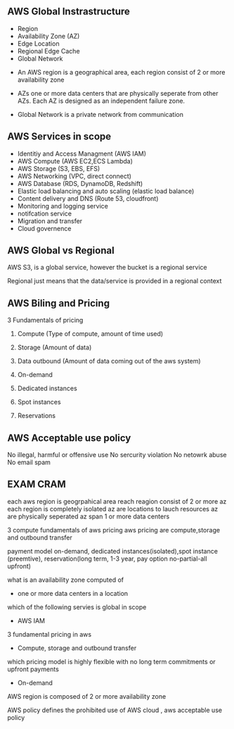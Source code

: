AWS Global Instrastructure
--------------------------------------
* Region
* Availability Zone (AZ)
* Edge Location
* Regional Edge Cache
* Global Network

- An AWS region is a geographical area, each region consist of 2 or more availability zone

- AZs one or more data centers that are physically seperate from other AZs. Each AZ is designed as an independent failure zone.

- Global Network is a private network from communication


AWS Services in scope
--------------------------------------

* Identitiy and Access Managment (AWS IAM)
* AWS Compute (AWS EC2,ECS Lambda)
* AWS Storage (S3, EBS, EFS)
* AWS Networking (VPC, direct connect)
* AWS Database (RDS, DynamoDB, Redshift)
* Elastic load balancing and auto scaling (elastic load balance)
* Content delivery and DNS (Route 53, cloudfront)
* Monitoring and logging service
* notifcation service
* Migration and transfer
* Cloud governence 


AWS Global vs Regional
--------------------------------------
AWS S3, is a global service, however the bucket is a regional service

Regional just means that the data/service is provided in a regional context



AWS Biling and Pricing 
--------------------------------------
3 Fundamentals of pricing

1. Compute (Type of compute, amount of time used)
2. Storage (Amount of data)
3. Data outbound (Amount of data coming out of the aws system)

1. On-demand 
2. Dedicated instances
3. Spot instances
4. Reservations


AWS Acceptable use policy
--------------------------------------
No illegal, harmful or offensive use
No sercurity violation
No netowrk abuse
No email spam


__EXAM CRAM__
--------------------------------------
each aws region is geogrpahical area
reach reagion consist of 2 or more az
each region is completely isolated
az are locations to lauch resources
az are physically seperated
az span 1 or more data centers

3 compute fundamentals of aws pricing
aws pricing are compute,storage and outbound transfer

payment model
on-demand, dedicated instances(isolated),spot instance (preemtive), reservation(long term, 1-3 year, pay option no-partial-all upfront)


what is an availability zone computed of
- one or more data centers in a location

which of the following servies is global in scope
- AWS IAM

3 fundamental pricing in aws
- Compute, storage and outbound transfer

which pricing model is highly flexible with no long term commitments or upfront payments
- On-demand

AWS region is composed of 2 or more availability zone

AWS policy defines the prohibited use of AWS cloud , aws acceptable use policy
